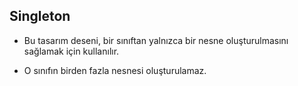 ## Singleton

- Bu tasarım deseni, bir sınıftan yalnızca bir nesne oluşturulmasını sağlamak için kullanılır.

- O sınıfın birden fazla nesnesi oluşturulamaz.
